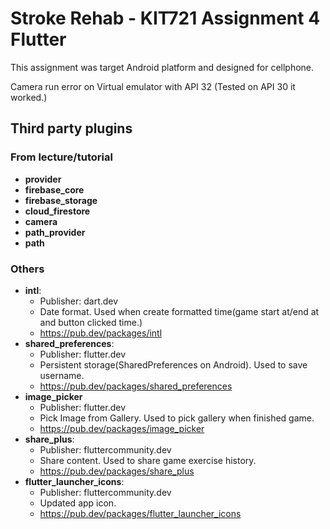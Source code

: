 # Stroke Rehab - KIT721 Assignment 4 Flutter

This assignment was target Android platform and designed for cellphone.

Camera run error on Virtual emulator with API 32 (Tested on API 30 it worked.)

## Third party plugins

### From lecture/tutorial

- **provider**
- **firebase_core**
- **firebase_storage**
- **cloud_firestore**
- **camera**
- **path_provider**
- **path**

### Others

- **intl**:
  - Publisher: dart.dev
  - Date format. Used when create formatted time(game start at/end at and button clicked time.)
  - <https://pub.dev/packages/intl>
- **shared_preferences**:
  - Publisher: flutter.dev
  - Persistent storage(SharedPreferences on Android). Used to save username.
  - <https://pub.dev/packages/shared_preferences>
- **image_picker**
  - Publisher: flutter.dev
  - Pick Image from Gallery. Used to pick gallery when finished game.
  - <https://pub.dev/packages/image_picker>
- **share_plus**:
  - Publisher: fluttercommunity.dev
  - Share content. Used to share game exercise history.
  - <https://pub.dev/packages/share_plus>
- **flutter_launcher_icons**:
  - Publisher: fluttercommunity.dev
  - Updated app icon.
  - <https://pub.dev/packages/flutter_launcher_icons>
